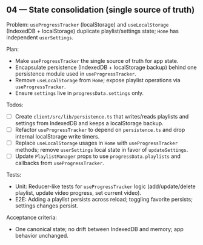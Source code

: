 ## 04 — State consolidation (single source of truth)

Problem: `useProgressTracker` (localStorage) and `useLocalStorage` (IndexedDB + localStorage) duplicate playlist/settings state; `Home` has independent `userSettings`.

Plan:

- Make `useProgressTracker` the single source of truth for app state.
- Encapsulate persistence (IndexedDB + localStorage backup) behind one persistence module used in `useProgressTracker`.
- Remove `useLocalStorage` from `Home`; expose playlist operations via `useProgressTracker`.
- Ensure `settings` live in `progressData.settings` only.

Todos:

- [ ] Create `client/src/lib/persistence.ts` that writes/reads playlists and settings from IndexedDB and keeps a localStorage backup.
- [ ] Refactor `useProgressTracker` to depend on `persistence.ts` and drop internal localStorage write timers.
- [ ] Replace `useLocalStorage` usages in `Home` with `useProgressTracker` methods; remove `userSettings` local state in favor of `updateSettings`.
- [ ] Update `PlaylistManager` props to use `progressData.playlists` and callbacks from `useProgressTracker`.

Tests:

- Unit: Reducer-like tests for `useProgressTracker` logic (add/update/delete playlist, update video progress, set current video).
- E2E: Adding a playlist persists across reload; toggling favorite persists; settings changes persist.

Acceptance criteria:

- One canonical state; no drift between IndexedDB and memory; app behavior unchanged.
